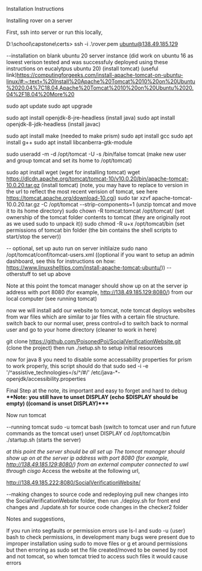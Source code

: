 Installation Instructions

Installing rover on a server

First, ssh into server or run this locally,

D:\school\capstone\certs> ssh -i .\rover.pem ubuntu@138.49.185.129

--installation on blank ubuntu 20 server instance (did work on ubuntu 16 as lowest verison tested and was successfuly deployed using these instructions on eucalytpus ubuntu 20)
(install tomcat) (useful link)https://computingforgeeks.com/install-apache-tomcat-on-ubuntu-linux/#:~:text=%20Install%20Apache%20Tomcat%2010%20on%20Ubuntu%2020.04%7C18.04,Apache%20Tomcat%2010%20on%20Ubuntu%2020.04%2F18.04%20More%20

sudo apt update
sudo apt upgrade

sudo apt install openjdk-8-jre-headless (install java)
sudo apt install openjdk-8-jdk-headless (install javac)

sudo apt install make (needed to make prism)
sudo apt install gcc
sudo apt install g++
sudo apt install libcanberra-gtk-module

sudo useradd -m -d /opt/tomcat -U -s /bin/false tomcat (make new user and group tomcat and set its home to /opt/tomcat)

sudo apt install wget (wget for installing tomcat)
wget https://dlcdn.apache.org/tomcat/tomcat-10/v10.0.20/bin/apache-tomcat-10.0.20.tar.gz (install tomcat) (note, you may have to replace to version in the url to reflect the most recent verision of tomcat, see here https://tomcat.apache.org/download-10.cgi)
sudo tar xzvf apache-tomcat-10.0.20.tar.gz -C /opt/tomcat --strip-components=1 (unzip tomcat and move it to its home directory)
sudo chown -R tomcat:tomcat /opt/tomcat/ (set ownership of the tomcat folder contents to tomcat (they are originally root as we used sudo to unpack it))
sudo chmod -R u+x /opt/tomcat/bin (set permissions of tomcat bin folder (the bin contains the shell scripts to start/stop the server))

-- optional, set up auto run on server initilaize
sudo nano /opt/tomcat/conf/tomcat-users.xml ((optional if you want to setup an admin dashboard, see this for instructions on how: https://www.linuxshelltips.com/install-apache-tomcat-ubuntu/))
-- otherstuff to set up above

Note at this point the tomcat manager should show up on at the server ip address with port 8080 (for example, http://138.49.185.129:8080/) from our local computer (see running tomcat)

now we will install add our website to tomcat, note tomcat deploys websites from war files which are similar to jar files with a certain file structure.
switch back to our normal user,
press control+d to switch back to normal user and go to your home directory (cleaner to work in here)

git clone https://github.com/PoisonedPoi/SocialVerificationWebsite.git (clone the project)
then run ./setup.sh to setup initial resources

now for java 8 you need to disable some accessability properties for prism to work properly, this script should do that
sudo sed -i -e '/^assistive_technologies=/s/^/#/' /etc/java-\*-openjdk/accessibility.properties

Final Step at the note, its important and easy to forget and hard to debug
****\*\*****Note: you still have to unset DISPLAY (echo \$DISPLAY should be empty) ((comand is unset DISPLAY)****\*\*\*****

Now run tomcat

--running tomcat
sudo -u tomcat bash (switch to tomcat user and run future commands as the tomcat user)
unset DISPLAY
cd /opt/tomcat/bin
./startup.sh (starts the server)

_at this point the server should be all set up_
_The tomcat manager should show up on at the server ip address with port 8080 (for example, http://138.49.185.129:8080/) from an external computer connected to uwl through cisgo_
Access the website at the following url,

http://138.49.185.222:8080/SocialVerificationWebsite/

--making changes to source code and redeploying
pull new changes into the SocialVerificationWebsite folder,
then run ./deploy.sh for front end changes and ./update.sh for source code changes in the checker2 folder

Notes and suggestions,

If you run into segfaults or permission errors use ls-l and sudo -u {user} bash to check permissions, in development many bugs were present due to improper installation using sudo to move files or g et around permissions but then erroring as sudo set the file created/moved to be owned by root and not tomcat, so when tomcat tried to access such files it would cause errors
